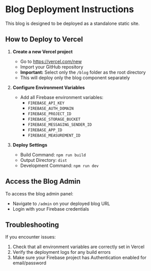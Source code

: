 # Blog Deployment Instructions

This blog is designed to be deployed as a standalone static site.

## How to Deploy to Vercel

1. **Create a new Vercel project**
   - Go to https://vercel.com/new
   - Import your GitHub repository
   - **Important:** Select only the `/blog` folder as the root directory
   - This will deploy only the blog component separately

2. **Configure Environment Variables**
   - Add all Firebase environment variables:
     - `FIREBASE_API_KEY`
     - `FIREBASE_AUTH_DOMAIN`
     - `FIREBASE_PROJECT_ID`
     - `FIREBASE_STORAGE_BUCKET`
     - `FIREBASE_MESSAGING_SENDER_ID`
     - `FIREBASE_APP_ID`
     - `FIREBASE_MEASUREMENT_ID`

3. **Deploy Settings**
   - Build Command: `npm run build`
   - Output Directory: `dist`
   - Development Command: `npm run dev`

## Access the Blog Admin

To access the blog admin panel:
- Navigate to `/admin` on your deployed blog URL
- Login with your Firebase credentials

## Troubleshooting

If you encounter issues:
1. Check that all environment variables are correctly set in Vercel
2. Verify the deployment logs for any build errors
3. Make sure your Firebase project has Authentication enabled for email/password
